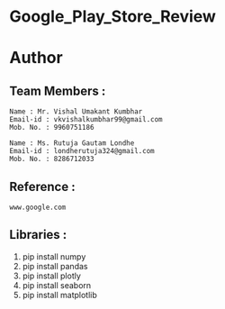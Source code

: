 # Google_Play_Store_Review

# Author
## Team Members : 
    Name : Mr. Vishal Umakant Kumbhar
    Email-id : vkvishalkumbhar99@gmail.com
    Mob. No. : 9960751186

    Name : Ms. Rutuja Gautam Londhe
    Email-id : londherutuja324@gmail.com
    Mob. No. : 8286712033

## Reference :
    www.google.com 

## Libraries :
1. pip install numpy
2. pip install pandas
3. pip install plotly
4. pip install seaborn
5. pip install matplotlib